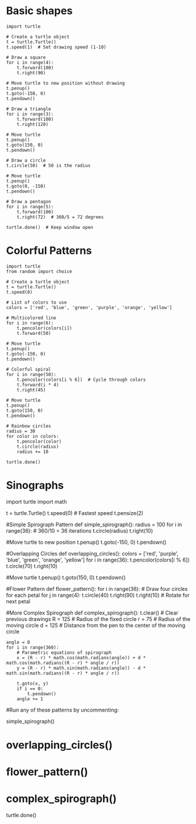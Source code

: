 # Basic shapes
```
import turtle

# Create a turtle object
t = turtle.Turtle()
t.speed(1)  # Set drawing speed (1-10)

# Draw a square
for i in range(4):
    t.forward(100)
    t.right(90)

# Move turtle to new position without drawing
t.penup()
t.goto(-150, 0)
t.pendown()

# Draw a triangle
for i in range(3):
    t.forward(100)
    t.right(120)

# Move turtle
t.penup()
t.goto(150, 0)
t.pendown()

# Draw a circle
t.circle(50)  # 50 is the radius

# Move turtle
t.penup()
t.goto(0, -150)
t.pendown()

# Draw a pentagon
for i in range(5):
    t.forward(100)
    t.right(72)  # 360/5 = 72 degrees

turtle.done()  # Keep window open
```
# Colorful Patterns
```
import turtle
from random import choice

# Create a turtle object
t = turtle.Turtle()
t.speed(8)

# List of colors to use
colors = ['red', 'blue', 'green', 'purple', 'orange', 'yellow']

# Multicolored line
for i in range(6):
    t.pencolor(colors[i])
    t.forward(50)

# Move turtle
t.penup()
t.goto(-150, 0)
t.pendown()

# Colorful spiral
for i in range(50):
    t.pencolor(colors[i % 6])  # Cycle through colors
    t.forward(i * 4)
    t.right(45)

# Move turtle
t.penup()
t.goto(150, 0)
t.pendown()

# Rainbow circles
radius = 30
for color in colors:
    t.pencolor(color)
    t.circle(radius)
    radius += 10

turtle.done()
```
# Sinographs
import turtle
import math

t = turtle.Turtle()
t.speed(0)  # Fastest speed
t.pensize(2)

#Simple Spirograph Pattern
def simple_spirograph():
    radius = 100
    for i in range(36):  # 360/10 = 36 iterations
        t.circle(radius)
        t.right(10)

#Move turtle to new position
t.penup()
t.goto(-150, 0)
t.pendown()

#Overlapping Circles
def overlapping_circles():
    colors = ['red', 'purple', 'blue', 'green', 'orange', 'yellow']
    for i in range(36):
        t.pencolor(colors[i % 6])
        t.circle(70)
        t.right(10)

#Move turtle
t.penup()
t.goto(150, 0)
t.pendown()

#Flower Pattern
def flower_pattern():
    for i in range(36):
        # Draw four circles for each petal
        for j in range(4):
            t.circle(40)
            t.right(90)
        t.right(10)  # Rotate for next petal

#More Complex Spirograph
def complex_spirograph():
    t.clear()  # Clear previous drawings
    R = 125  # Radius of the fixed circle
    r = 75   # Radius of the moving circle
    d = 125  # Distance from the pen to the center of the moving circle
    
    angle = 0
    for i in range(360):
        # Parametric equations of spirograph
        x = (R - r) * math.cos(math.radians(angle)) + d * math.cos(math.radians((R - r) * angle / r))
        y = (R - r) * math.sin(math.radians(angle)) - d * math.sin(math.radians((R - r) * angle / r))
        
        t.goto(x, y)
        if i == 0:
            t.pendown()
        angle += 1

#Run any of these patterns by uncommenting:

simple_spirograph()
# overlapping_circles()
# flower_pattern()
# complex_spirograph()

turtle.done()
